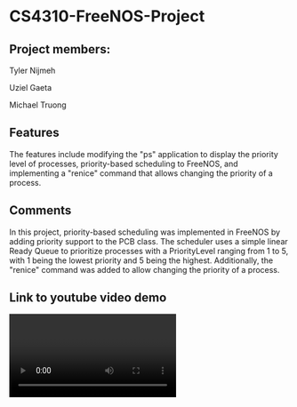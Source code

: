 # CS4310-FreeNOS-Project

## Project members:
Tyler Nijmeh

Uziel Gaeta

Michael Truong

## Features 
The features include modifying the "ps" application to display the priority level of processes, priority-based scheduling to FreeNOS, and implementing a "renice" command that allows changing the priority of a process.

## Comments
In this project, priority-based scheduling was implemented in FreeNOS by adding priority support to the PCB class. The scheduler uses a simple linear Ready Queue to prioritize processes with a PriorityLevel ranging from 1 to 5, with 1 being the lowest priority and 5 being the highest. Additionally, the "renice" command was added to allow changing the priority of a process.

## Link to youtube video demo
<video link>
